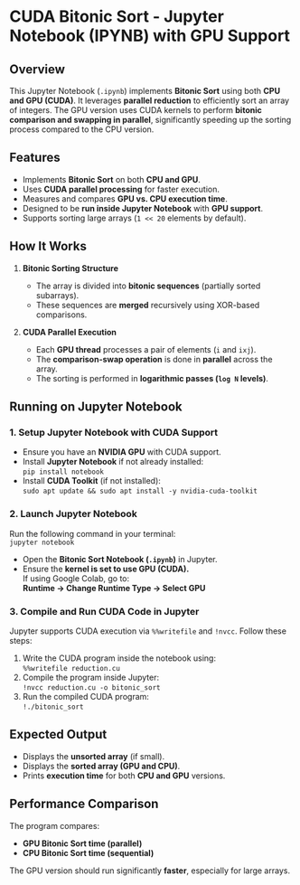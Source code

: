 # **CUDA Bitonic Sort - Jupyter Notebook (IPYNB) with GPU Support**

## **Overview**
This Jupyter Notebook (`.ipynb`) implements **Bitonic Sort** using both **CPU and GPU (CUDA)**. It leverages **parallel reduction** to efficiently sort an array of integers. The GPU version uses CUDA kernels to perform **bitonic comparison and swapping in parallel**, significantly speeding up the sorting process compared to the CPU version.

## **Features**
- Implements **Bitonic Sort** on both **CPU and GPU**.
- Uses **CUDA parallel processing** for faster execution.
- Measures and compares **GPU vs. CPU execution time**.
- Designed to be **run inside Jupyter Notebook** with **GPU support**.
- Supports sorting large arrays (`1 << 20` elements by default).

## **How It Works**
1. **Bitonic Sorting Structure**  
   - The array is divided into **bitonic sequences** (partially sorted subarrays).
   - These sequences are **merged** recursively using XOR-based comparisons.
  
2. **CUDA Parallel Execution**  
   - Each **GPU thread** processes a pair of elements (`i` and `ixj`).
   - The **comparison-swap operation** is done in **parallel** across the array.
   - The sorting is performed in **logarithmic passes (`log N` levels)**.

## **Running on Jupyter Notebook**
### **1. Setup Jupyter Notebook with CUDA Support**
- Ensure you have an **NVIDIA GPU** with CUDA support.
- Install **Jupyter Notebook** if not already installed:  
  `pip install notebook`
- Install **CUDA Toolkit** (if not installed):  
  `sudo apt update && sudo apt install -y nvidia-cuda-toolkit`

### **2. Launch Jupyter Notebook**
Run the following command in your terminal:  
`jupyter notebook`  
- Open the **Bitonic Sort Notebook (`.ipynb`)** in Jupyter.
- Ensure the **kernel is set to use GPU (CUDA).**  
  If using Google Colab, go to:  
  **Runtime → Change Runtime Type → Select GPU**

### **3. Compile and Run CUDA Code in Jupyter**
Jupyter supports CUDA execution via `%%writefile` and `!nvcc`. Follow these steps:
1. Write the CUDA program inside the notebook using:  
   `%%writefile reduction.cu`
2. Compile the program inside Jupyter:  
   `!nvcc reduction.cu -o bitonic_sort`
3. Run the compiled CUDA program:  
   `!./bitonic_sort`

## **Expected Output**
- Displays the **unsorted array** (if small).
- Displays the **sorted array (GPU and CPU)**.
- Prints **execution time** for both **CPU and GPU** versions.

## **Performance Comparison**
The program compares:
- **GPU Bitonic Sort time (parallel)**  
- **CPU Bitonic Sort time (sequential)**  

The GPU version should run significantly **faster**, especially for large arrays.
